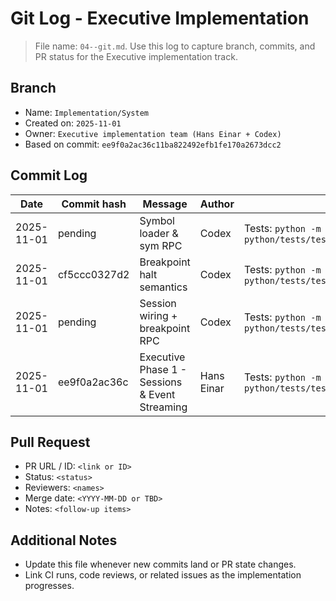 # Git Log - Executive Implementation

> File name: `04--git.md`. Use this log to capture branch, commits, and PR status for the Executive implementation track.

## Branch
- Name: `Implementation/System`
- Created on: `2025-11-01`
- Owner: `Executive implementation team (Hans Einar + Codex)`
- Based on commit: `ee9f0a2ac36c11ba822492efb1fe170a2673dcc2`

## Commit Log
| Date | Commit hash | Message | Author | Notes |
| --- | --- | --- | --- | --- |
| 2025-11-01 | pending | Symbol loader & sym RPC | Codex | Tests: `python -m pytest python/tests/test_executive_sessions.py` |
| 2025-11-01 | cf5ccc0327d2 | Breakpoint halt semantics | Codex | Tests: `python -m pytest python/tests/test_executive_sessions.py` |
| 2025-11-01 | pending | Session wiring + breakpoint RPC | Codex | Tests: `python -m pytest python/tests/test_executive_sessions.py` |
| 2025-11-01 | ee9f0a2ac36c | Executive Phase 1 - Sessions & Event Streaming | Hans Einar | Tests: `python -m pytest python/tests/test_executive_sessions.py`

## Pull Request
- PR URL / ID: `<link or ID>`
- Status: `<status>`
- Reviewers: `<names>`
- Merge date: `<YYYY-MM-DD or TBD>`
- Notes: `<follow-up items>`

## Additional Notes
- Update this file whenever new commits land or PR state changes.
- Link CI runs, code reviews, or related issues as the implementation progresses.
